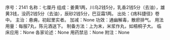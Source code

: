 序号：2141
名称：七厘丹
组成：姜黄1两，川乌2钱5分，乳香2钱5分（去油），雄黄3钱，没药2钱5分（去油），辰砂2钱5分，巴豆霜1两。
出处：《疡科捷径》卷中。
主治：悬痈，初起里实者。
加减：None
功效：通幽解毒，散瘀排气。
用法用量：每服7丸，陈元酒送下。
制备方法：上为末，米浆作丸，如梧桐子大。
临床应用：None
各家论述：None
用药禁忌：None
附注：None
